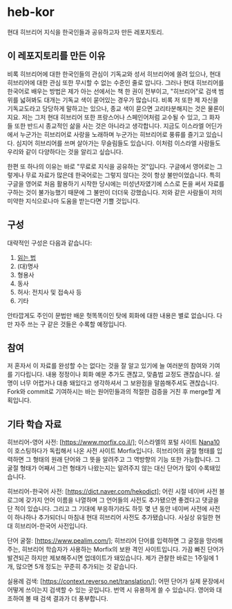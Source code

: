 # heb-kor
현대 히브리어 지식을 한국인들과 공유하고자 만든 레포지토리.
## 이 레포지토리를 만든 이유
비록 히브리어에 대한 한국인들의 관심이 기독교와 성서 히브리어에 쏠려 있으나,
현대 히브리어에 대한 관심 또한 무시할 수 없는 수준인 줄로 압니다.
그러나 현대 히브리어를 한국어로 배우는 방법은 제가 아는 선에서는 책 한 권이 전부이고,
"히브리어"로 검색 범위를 넓혀봐도 대개는 기독교 색이 묻어있는 경우가 많습니다.
비록 저 또한 제 자신을 기독교도라고 당당하게 말하고는 있으나,
종교 색이 묻으면 고리타분해지는 것은 물론이지요.
저는 그저 현대 히브리어 또한 프랑스어나 스페인어처럼 교수될 수 있고,
그 화자들 또한 반드시 종교적인 삶을 사는 것은 아니라고 생각합니다.
지금도 이스라엘 어딘가에서 누군가는 히브리어로 사랑을 노래하며
누군가는 히브리어로 풍류를 즐기고 있습니다.
심지어 히브리어를 쓰며 살아가는 무슬림들도 있습니다.
이처럼 이스라엘 사람들도 우리와 같이 다양하다는 것을 알리고 싶습니다.

한편 또 하나의 이유는 바로 "무료로 지식을 공유하는 것"입니다.
구글에서 영어로는 그렇게나 무료 자료가 많은데 한국어로는 그렇지 않다는 것이 항상 불만이었습니다.
특히 구글을 영어로 처음 활용하기 시작한 당시에는 미성년자였기에
스스로 돈을 써서 자료를 구하는 것이 불가능했기 때문에
그 불만이 더더욱 강했습니다.
저와 같은 사람들이 저의 미약한 지식으로나마 도움을 받는다면 기쁠 것입니다.
## 구성
대략적인 구성은 다음과 같습니다:
1. [읽는 법](c001-alphabet/)
2. (대)명사
3. 형용사
4. 동사
5. 허사: 전치사 및 접속사 등
6. 기타

안타깝게도 주인이 문법만 배운 헛똑똑이인 탓에 회화에 대한 내용은 별로 없습니다.
다만 자주 쓰는 구 같은 것들은 수록할 예정입니다.
## 참여
저 혼자서 이 자료를 완성할 수는 없다는 것을 잘 알고 있기에 늘 여러분의 참여와 기여를 기다립니다.
내용 정정이나 회화 예문 추가도 괜찮고, 맞춤법 교정도 괜찮습니다.
설명이 너무 어렵거나 대충 돼있다고 생각하셔서 그 보완점을 말씀해주셔도 괜찮습니다.
Fork와 commit로 기여하시는 바는 원어민들과의 적절한 검증을 거친 후 merge할 계획입니다.
## 기타 학습 자료
히브리어-영어 사전: [https://www.morfix.co.il/];
이스라엘의 포털 사이트 [Nana10](https://13tv.co.il/)이 호스팅하다가 독립해서 나온 사전 사이트 Morfix입니다.
히브리어의 굴절 형태를 입력하면 그 형태의 원래 단어와 그 뜻을 알려주고 그 역방향의 기능 또한 가능합니다.
그 굴절 형태가 어째서 그런 형태가 나왔는지는 알려주지 않는 대신 단어가 많이 수록돼있습니다.

히브리어-한국어 사전: [https://dict.naver.com/hekodict];
어린 시절 네이버 사전 블로그에 갖가지 언어 이름을 나열하며 그 언어들의 사전도 추가됐으면 좋겠다고 댓글을 단 적이 있습니다.
그리고 그 기대에 부응하기라도 하듯 몇 년 동안 네이버 사전에 사전이 하나하나 추가되더니 마침내 현대 히브리어 사전도 추가됐습니다.
사실상 유일한 현대 히브리어-한국어 사전입니다.

단어 굴절: [https://www.pealim.com/];
히브리어 단어를 입력하면 그 굴절을 망라해주는,
히브리어 학습자가 사용하는 Morfix의 보완 격인 사이트입니다.
가끔 빠진 단어가 발견되곤 하지만 제보해주시면 업데이트가 돼있습니다.
제가 관찰한 바로는 1주일에 1개, 많으면 5개 정도는 꾸준히 추가되는 것 같습니다.

실용례 검색: [https://context.reverso.net/translation/];
어떤 단어가 실제 문장에서 어떻게 쓰이는지 검색할 수 있는 곳입니다.
번역 시 유용하게 쓸 수 있습니다. 영어와 대조하여 볼 때 검색 결과가 더 풍부합니다.
